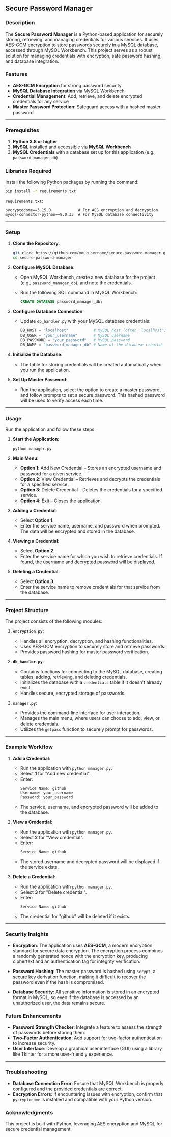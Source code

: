 ## Secure Password Manager

### Description

The **Secure Password Manager** is a Python-based application for securely storing, retrieving, and managing credentials for various services. It uses AES-GCM encryption to store passwords securely in a MySQL database, accessed through MySQL Workbench. This project serves as a robust solution for managing credentials with encryption, safe password hashing, and database integration.

### Features

- **AES-GCM Encryption** for strong password security
- **MySQL Database Integration** via MySQL Workbench
- **Credential Management**: Add, retrieve, and delete encrypted credentials for any service
- **Master Password Protection**: Safeguard access with a hashed master password

---

### Prerequisites

1. **Python 3.8 or higher**
2. **MySQL** installed and accessible via **MySQL Workbench**
3. **MySQL Credentials** with a database set up for this application (e.g., `password_manager_db`)

### Libraries Required

Install the following Python packages by running the command:
```bash
pip install -r requirements.txt
```

`requirements.txt`:
```
pycryptodome==3.15.0            # For AES encryption and decryption
mysql-connector-python==8.0.33  # For MySQL database connectivity
```

---

### Setup

1. **Clone the Repository**:
   ```bash
   git clone https://github.com/yourusername/secure-password-manager.git
   cd secure-password-manager
   ```

2. **Configure MySQL Database**:
   - Open MySQL Workbench, create a new database for the project (e.g., `password_manager_db`), and note the credentials.

   - Run the following SQL command in MySQL Workbench:
     ```sql
     CREATE DATABASE password_manager_db;
     ```

3. **Configure Database Connection**:
   - Update `db_handler.py` with your MySQL database credentials:
     ```python
     DB_HOST = "localhost"           # MySQL host (often 'localhost')
     DB_USER = "your_username"       # MySQL username
     DB_PASSWORD = "your_password"   # MySQL password
     DB_NAME = "password_manager_db" # Name of the database created
     ```

4. **Initialize the Database**:
   - The table for storing credentials will be created automatically when you run the application.

5. **Set Up Master Password**:
   - Run the application, select the option to create a master password, and follow prompts to set a secure password. This hashed password will be used to verify access each time.

---

### Usage

Run the application and follow these steps:

1. **Start the Application**:
   ```bash
   python manager.py
   ```

2. **Main Menu**:
   - **Option 1**: Add New Credential – Stores an encrypted username and password for a given service.
   - **Option 2**: View Credential – Retrieves and decrypts the credentials for a specified service.
   - **Option 3**: Delete Credential – Deletes the credentials for a specified service.
   - **Option 4**: Exit – Closes the application.

3. **Adding a Credential**:
   - Select **Option 1**.
   - Enter the service name, username, and password when prompted. The data will be encrypted and stored in the database.
   
4. **Viewing a Credential**:
   - Select **Option 2**.
   - Enter the service name for which you wish to retrieve credentials. If found, the username and decrypted password will be displayed.

5. **Deleting a Credential**:
   - Select **Option 3**.
   - Enter the service name to remove credentials for that service from the database.

---

### Project Structure

The project consists of the following modules:

1. **`encryption.py`**:
   - Handles all encryption, decryption, and hashing functionalities.
   - Uses AES-GCM encryption to securely store and retrieve passwords.
   - Provides password hashing for master password verification.

2. **`db_handler.py`**:
   - Contains functions for connecting to the MySQL database, creating tables, adding, retrieving, and deleting credentials.
   - Initializes the database with a `credentials` table if it doesn't already exist.
   - Handles secure, encrypted storage of passwords.

3. **`manager.py`**:
   - Provides the command-line interface for user interaction.
   - Manages the main menu, where users can choose to add, view, or delete credentials.
   - Utilizes the `getpass` function to securely prompt for passwords.

---

### Example Workflow

1. **Add a Credential**:
   - Run the application with `python manager.py`.
   - Select **1** for "Add new credential".
   - Enter:
     ```
     Service Name: github
     Username: your_username
     Password: your_password
     ```
   - The service, username, and encrypted password will be added to the database.

2. **View a Credential**:
   - Run the application with `python manager.py`.
   - Select **2** for "View credential".
   - Enter:
     ```
     Service Name: github
     ```
   - The stored username and decrypted password will be displayed if the service exists.

3. **Delete a Credential**:
   - Run the application with `python manager.py`.
   - Select **3** for "Delete credential".
   - Enter:
     ```
     Service Name: github
     ```
   - The credential for "github" will be deleted if it exists.

---

### Security Insights

- **Encryption**: The application uses **AES-GCM**, a modern encryption standard for secure data encryption. The encryption process combines a randomly generated nonce with the encryption key, producing ciphertext and an authentication tag for integrity verification.

- **Password Hashing**: The master password is hashed using `scrypt`, a secure key derivation function, making it difficult to recover the password even if the hash is compromised.

- **Database Security**: All sensitive information is stored in an encrypted format in MySQL, so even if the database is accessed by an unauthorized user, the data remains secure.

### Future Enhancements

- **Password Strength Checker**: Integrate a feature to assess the strength of passwords before storing them.
- **Two-Factor Authentication**: Add support for two-factor authentication to increase security.
- **User Interface**: Develop a graphical user interface (GUI) using a library like Tkinter for a more user-friendly experience.

---

### Troubleshooting

- **Database Connection Error**: Ensure that MySQL Workbench is properly configured and the provided credentials are correct.
- **Encryption Errors**: If encountering issues with encryption, confirm that `pycryptodome` is installed and compatible with your Python version.

### Acknowledgments

This project is built with Python, leveraging AES encryption and MySQL for secure credential management.
